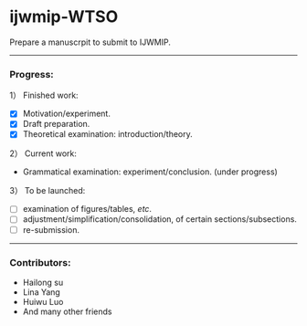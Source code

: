 # ijwmip-WTSO
Prepare a manuscrpit to submit to IJWMIP.

---
### Progress:

1） Finished work:
 * [x] Motivation/experiment.
 * [x] Draft preparation.
 * [x] Theoretical examination: introduction/theory.

2） Current work:
 *  Grammatical examination: experiment/conclusion. (under progress)

3） To be launched:
 * [ ] examination of figures/tables, *etc*.
 * [ ] adjustment/simplification/consolidation, of certain sections/subsections.
 * [ ] re-submission.

---

### Contributors:
* Hailong su
* Lina Yang
* Huiwu Luo
* And many other friends